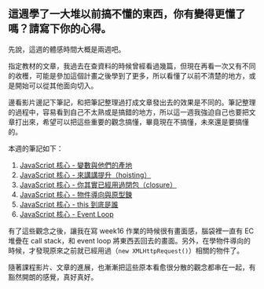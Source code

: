 ## 這週學了一大堆以前搞不懂的東西，你有變得更懂了嗎？請寫下你的心得。

先說，這週的體感時間大概是兩週吧。

指定教材的文章，我過去在查資料的時候曾經看過幾篇，但現在再看一次又有不同的收穫，可能是參加這個計畫之後學到了更多，所以看懂了以前不清楚的地方，或是開始可以從其他面向切入。

邊看影片邊記下筆記，和把筆記整理過打成文章發出去的效果是不同的。筆記整理的過程中，容易看到自己不太熟或是搞錯的地方，所以這一週我強迫自己也要把文章打出來，希望可以把這些重要的觀念搞懂，畢竟現在不搞懂，未來還是要搞懂的。

本週的筆記如下：
1. [JavaScript 核心 - 變數與他們的產地](https://derek.coderbridge.io/2020/09/29/javascript-%E6%A0%B8%E5%BF%83-%E8%AE%8A%E6%95%B8%E8%88%87%E4%BB%96%E7%9A%84%E7%94%A2%E5%9C%B0/)
2. [JavaScript 核心 - 來講講提升（hoisting）](https://derek.coderbridge.io/2020/09/29/about-hoisting/)
3. [JavaScript 核心 - 你其實已經用過閉包（closure）](https://derek.coderbridge.io/2020/09/29/javascript-%E6%A0%B8%E5%BF%83-%E4%BD%A0%E5%85%B6%E5%AF%A6%E5%B7%B2%E7%B6%93%E7%94%A8%E9%81%8E%E9%96%89%E5%8C%85%EF%BC%88closure%EF%BC%89/)
4. [JavaScript 核心 - 物件導向與原型鍊](https://derek.coderbridge.io/2020/09/30/class-and-prototype/)
5. [JavaScript 核心 - this 到底是誰](https://derek.coderbridge.io/2020/09/30/who-is-this/)
6. [JavaScript 核心 - Event Loop](https://derek.coderbridge.io/2020/09/30/eventloop/)

有了這些觀念之後，讓我在寫 week16 作業的時候很有畫面感，腦袋裡一直有 EC 堆疊在 call stack，和 event loop 將東西丟回去的畫面。另外，在學物件導向的時候，才發現原來之前就已經用過（`new XMLHttpRequest()`）相關的物件了。

隨著課程影片、文章的進展，也漸漸把這些原本看愈很分散的觀念都串在一起，有豁然開朗的感覺，真好真好。